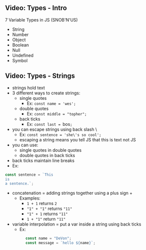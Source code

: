 ## Video: Types - Intro 
7 Variable Types in JS (SNOB'N'US)
* String
* Number
* Object
* Boolean
* Null
* Undefined
* Symbol


## Video: Types - Strings
* strings hold text
* 3 different ways to create strings:
  * single quotes
    * Ex: `const name = 'wes';`
  * double quotes
    * Ex: `const middle = "topher";`
  * back ticks
    * Ex: `const last = `bos`;`
* you can escape strings using back slash \
  * Ex: `const sentence = 'she\'s so cool';`
  * escaping a string means you tell JS that this is text not JS
* you can use:
  * single quotes in double quotes
  * double quotes in back ticks
* back ticks maintain line breaks
* Ex: 
``` js
const sentence = `This
is
a sentence.`;
```
* concatenation = adding strings together using a plus sign +
  * Examples:
    * `1 + 1` returns `2`
    * `"1" + "1"` returns `"11"`
    * `"1" + 1` returns `"11"`
    * `1 + "1"` return `"11"`
* variable interpolation = put a var inside a string using back ticks
  * Ex: 
  ``` js
        const name = "DeVon";
        const message = `hello ${name}`;
  ```

